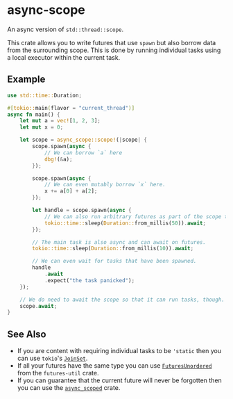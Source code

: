 # async-scope

An async version of `std::thread::scope`.

This crate allows you to write futures that use `spawn` but also borrow data
from the surrounding scope. This is done by running individual tasks using a
local executor within the current task.

## Example

```rust
use std::time::Duration;

#[tokio::main(flavor = "current_thread")]
async fn main() {
    let mut a = vec![1, 2, 3];
    let mut x = 0;

    let scope = async_scope::scope!(|scope| {
        scope.spawn(async {
            // We can borrow `a` here
            dbg!(&a);
        });

        scope.spawn(async {
            // We can even mutably borrow `x` here.
            x += a[0] + a[2];
        });

        let handle = scope.spawn(async {
            // We can also run arbitrary futures as part of the scope tasks.
            tokio::time::sleep(Duration::from_millis(50)).await;
        });

        // The main task is also async and can await on futures.
        tokio::time::sleep(Duration::from_millis(10)).await;

        // We can even wait for tasks that have been spawned.
        handle
            .await
            .expect("the task panicked");
    });

    // We do need to await the scope so that it can run tasks, though.
    scope.await;
}
```

## See Also
- If you are content with requiring individual tasks to be `'static` then you
  can use `tokio`'s [`JoinSet`][tokio-joinset].
- If all your futures have the same type you can use
  [`FuturesUnordered`][futures-unordered] from the `futures-util` crate.
- If you can guarantee that the current future will never be forgotten then you
  can use the [`async_scoped`][async-scoped] crate.

[async-scoped]: https://docs.rs/async-scoped
[tokio-joinset]: https://docs.rs/tokio/1/tokio/task/struct.JoinSet.html
[futures-unordered]: https://docs.rs/futures-util/0.3/futures_util/stream/futures_unordered/struct.FuturesUnordered.html
